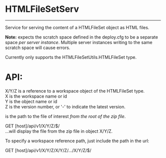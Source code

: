 # HTMLFileSetServ
-----------------

Service for serving the content of a HTMLFileSet object as HTML files.

**Note:** expects the scratch space defined in the deploy.cfg to be a separate
space *per server instance*. Multiple server instances writing to the same
scratch space will cause errors.

Currently only supports the HTMLFileSetUtils.HTMLFileSet type.

API:
====

X/Y/Z is a reference to a workspace object of the HTMLFileSet type.  
X is the workspace name or id  
Y is the object name or id  
Z is the version number, or '-' to indicate the latest version.

<path to file> is the path to the file of interest *from the root of the zip
file*.

GET [host]/api/v1/X/Y/Z/$/<path to file>  
...will display the file from the zip file in object X/Y/Z.

To specify a workspace reference path, just include the path in the url:

GET [host]/api/v1/X/Y/Z/X/Y/Z/.../X/Y/Z/$/<path to file>
